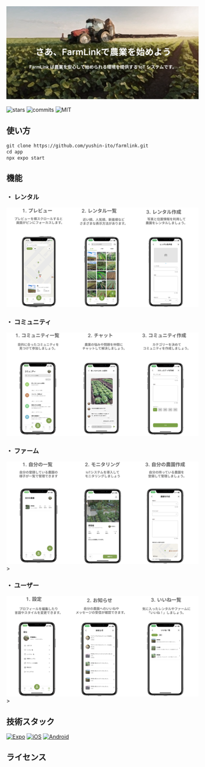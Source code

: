 <img src="./assets/header.png" >

![stars](https://img.shields.io/github/stars/yushin-ito/farmlink)
![commits](https://img.shields.io/github/commit-activity/t/yushin-ito/farmlink)
![MIT](https://img.shields.io/badge/license-MIT-green)

## 使い方

```
git clone https://github.com/yushin-ito/farmlink.git
cd app
npx expo start
```

## 機能

### ・ レンタル
<img src="./assets/rental.png" width="640">
<br>

### ・ コミュニティ
<img src="./assets/community.png" width="640">
<br>

### ・ ファーム
<img src="./assets/farm.png" width="640">>
<br>

### ・ ユーザー
<img src="./assets/setting.png" width="640">>
<br>

## 技術スタック

[![Expo](https://img.shields.io/badge/Expo-000.svg?logo=expo&labelColor=000&logoColor=fff)](https://github.com/expo/expo)
[![iOS](https://img.shields.io/badge/iOS-999999.svg?logo=apple&labelColor=999999&logoColor=fff)](https://github.com/expo/expo)
[![Android](https://img.shields.io/badge/Android-A4C639.svg?logo=android&labelColor=A4C639&logoColor=fff)](https://github.com/expo/expo)

## ライセンス
